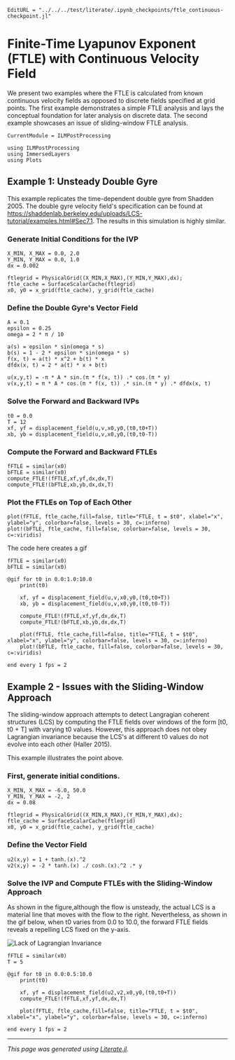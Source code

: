 ```@meta
EditURL = "../../../test/literate/.ipynb_checkpoints/ftle_continuous-checkpoint.jl"
```

# Finite-Time Lyapunov Exponent (FTLE) with Continuous Velocity Field
We present two examples where the FTLE is calculated from known continuous velocity fields as opposed to discrete fields specified at grid points.
The first example demonstrates a simple FTLE analysis and lays the conceptual foundation for later analysis on discrete data. The second example showcases an issue of sliding-window FTLE analysis.

```@meta
CurrentModule = ILMPostProcessing
```

````@example ftle_continuous-checkpoint
using ILMPostProcessing
using ImmersedLayers
using Plots
````

## Example 1: Unsteady Double Gyre
This example replicates the time-dependent double gyre from Shadden 2005. The double gyre velocity field's specification can be found at https://shaddenlab.berkeley.edu/uploads/LCS-tutorial/examples.html#Sec7.1. The results in this simulation is highly similar.
### Generate Initial Conditions for the IVP

````@example ftle_continuous-checkpoint
X_MIN, X_MAX = 0.0, 2.0
Y_MIN, Y_MAX = 0.0, 1.0
dx = 0.002

ftlegrid = PhysicalGrid((X_MIN,X_MAX),(Y_MIN,Y_MAX),dx);
ftle_cache = SurfaceScalarCache(ftlegrid)
x0, y0 = x_grid(ftle_cache), y_grid(ftle_cache)
````

### Define the Double Gyre's Vector Field

````@example ftle_continuous-checkpoint
A = 0.1
epsilon = 0.25
omega = 2 * π / 10

a(s) = epsilon * sin(omega * s)
b(s) = 1 - 2 * epsilon * sin(omega * s)
f(x, t) = a(t) * x^2 + b(t) * x
dfdx(x, t) = 2 * a(t) * x + b(t)

u(x,y,t) = -π * A * sin.(π * f(x, t)) .* cos.(π * y)
v(x,y,t) = π * A * cos.(π * f(x, t)) .* sin.(π * y) .* dfdx(x, t)
````

### Solve the Forward and Backward IVPs

````@example ftle_continuous-checkpoint
t0 = 0.0
T = 12
xf, yf = displacement_field(u,v,x0,y0,(t0,t0+T))
xb, yb = displacement_field(u,v,x0,y0,(t0,t0-T))
````

### Compute the Forward and Backward FTLEs

````@example ftle_continuous-checkpoint
fFTLE = similar(x0)
bFTLE = similar(x0)
compute_FTLE!(fFTLE,xf,yf,dx,dx,T)
compute_FTLE!(bFTLE,xb,yb,dx,dx,T)
````

### Plot the FTLEs on Top of Each Other

````@example ftle_continuous-checkpoint
plot(fFTLE, ftle_cache,fill=false, title="FTLE, t = $t0", xlabel="x", ylabel="y", colorbar=false, levels = 30, c=:inferno)
plot!(bFTLE, ftle_cache, fill=false, colorbar=false, levels = 30, c=:viridis)
````

The code here creates a gif

    fFTLE = similar(x0)
    bFTLE = similar(x0)

    @gif for t0 in 0.0:1.0:10.0
        print(t0)

        xf, yf = displacement_field(u,v,x0,y0,(t0,t0+T))
        xb, yb = displacement_field(u,v,x0,y0,(t0,t0-T))

        compute_FTLE!(fFTLE,xf,yf,dx,dx,T)
        compute_FTLE!(bFTLE,xb,yb,dx,dx,T)

        plot(fFTLE, ftle_cache,fill=false, title="FTLE, t = $t0", xlabel="x", ylabel="y", colorbar=false, levels = 30, c=:inferno)
        plot!(bFTLE, ftle_cache, fill=false, colorbar=false, levels = 30, c=:viridis)

    end every 1 fps = 2

## Example 2 - Issues with the Sliding-Window Approach
The sliding-window approach attempts to detect Langragian coherent structures (LCS) by computing the FTLE fields over windows of the form [t0, t0 + T] with varying t0 values. However, this approach does not obey Lagrangian invariance because the LCS's at different t0 values do not evolve into each other (Haller 2015).

This example illustrates the point above.

### First, generate initial conditions.

````@example ftle_continuous-checkpoint
X_MIN, X_MAX = -6.0, 50.0
Y_MIN, Y_MAX = -2, 2
dx = 0.08

ftlegrid = PhysicalGrid((X_MIN,X_MAX),(Y_MIN,Y_MAX),dx);
ftle_cache = SurfaceScalarCache(ftlegrid)
x0, y0 = x_grid(ftle_cache), y_grid(ftle_cache)
````

### Define the Vector Field

````@example ftle_continuous-checkpoint
u2(x,y) = 1 + tanh.(x).^2
v2(x,y) = -2 * tanh.(x) ./ cosh.(x).^2 .* y
````

### Solve the IVP and Compute FTLEs with the Sliding-Window Approach
As shown in the figure,although the flow is unsteady, the actual LCS is a material line that moves with the flow to the right. Nevertheless, as shown in the gif below, when t0 varies from 0.0 to 10.0, the forward FTLE fields reveals a repelling LCS fixed on the y-axis.

![Lack of Lagrangian Invariance](https://github.com/qiyuanbillwu/ILMPostProcessing.jl/raw/master/Lagrangian_Invariance.png)

````@example ftle_continuous-checkpoint
fFTLE = similar(x0)
T = 5

@gif for t0 in 0.0:0.5:10.0
    print(t0)

    xf, yf = displacement_field(u2,v2,x0,y0,(t0,t0+T))
    compute_FTLE!(fFTLE,xf,yf,dx,dx,T)

    plot(fFTLE, ftle_cache,fill=false, title="FTLE, t = $t0", xlabel="x", ylabel="y", colorbar=false, levels = 30, c=:inferno)

end every 1 fps = 2
````

---

*This page was generated using [Literate.jl](https://github.com/fredrikekre/Literate.jl).*

